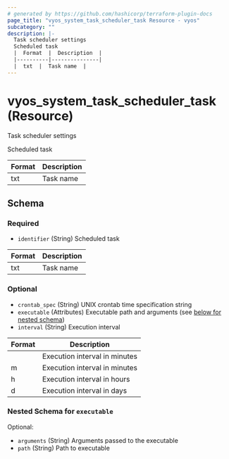 ```yaml
---
# generated by https://github.com/hashicorp/terraform-plugin-docs
page_title: "vyos_system_task_scheduler_task Resource - vyos"
subcategory: ""
description: |-
  Task scheduler settings
  Scheduled task
  |  Format  |  Description  |
  |----------|---------------|
  |  txt  |  Task name  |
---
```


# vyos_system_task_scheduler_task (Resource)

Task scheduler settings

Scheduled task

|  Format  |  Description  |
|----------|---------------|
|  txt  |  Task name  |



<!-- schema generated by tfplugindocs -->
## Schema

### Required

- `identifier` (String) Scheduled task

|  Format  |  Description  |
|----------|---------------|
|  txt  |  Task name  |

### Optional

- `crontab_spec` (String) UNIX crontab time specification string
- `executable` (Attributes) Executable path and arguments (see [below for nested schema](#nestedatt--executable))
- `interval` (String) Execution interval

|  Format  |  Description  |
|----------|---------------|
|  <minutes>  |  Execution interval in minutes  |
|  <minutes>m  |  Execution interval in minutes  |
|  <hours>h  |  Execution interval in hours  |
|  <days>d  |  Execution interval in days  |

<a id="nestedatt--executable"></a>
### Nested Schema for `executable`

Optional:

- `arguments` (String) Arguments passed to the executable
- `path` (String) Path to executable
